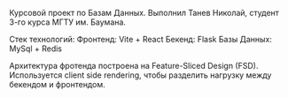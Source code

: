Курсовой проект по Базам Данных.
Выполнил Танев Николай, студент 3-го курса МГТУ им. Баумана.

Стек технологий:
  Фронтенд: Vite + React
  Бекенд: Flask
  Базы Данных: MySql + Redis

Архитектура фротенда построена на Feature-Sliced Design (FSD).
Используется client side rendering, чтобы разделить нагрузку между бекендом и фронтендом.
